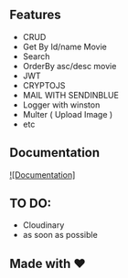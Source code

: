 ## Features
 * CRUD
 * Get By Id/name Movie
 * Search
 * OrderBy asc/desc movie
 * JWT
 * CRYPTOJS
 * MAIL WITH SENDINBLUE
 * Logger with winston
 * Multer ( Upload Image )
 * etc

## Documentation

 [![Documentation]][docs]


## TO DO:
 * Cloudinary
 * as soon as possible

## Made with ❤

[docs]: https://documenter.getpostman.com/view/8437353/UzBpKRTt
